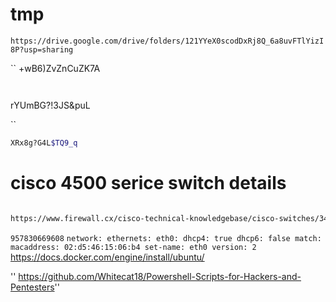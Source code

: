 # tmp


``
https://drive.google.com/drive/folders/121YYeX0scodDxRj8Q_6a8uvFTlYizI8P?usp=sharing
``



``
+wB6)ZvZnCuZK7A

`` 
``

rYUmBG?!3JS&puL

`` 
```sh
XRx8g?G4L$TQ9_q
```

# cisco 4500 serice switch details
```sh

https://www.firewall.cx/cisco-technical-knowledgebase/cisco-switches/340-cisco-switches-catalyst-4507r-e.html
```

``
957830669608
``
``
network:
    ethernets:
        eth0:
            dhcp4: true
            dhcp6: false
            match:
                macaddress: 02:d5:46:15:06:b4
            set-name: eth0
    version: 2
``
https://docs.docker.com/engine/install/ubuntu/


''
https://github.com/Whitecat18/Powershell-Scripts-for-Hackers-and-Pentesters''

